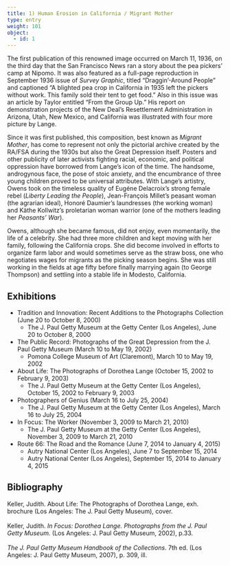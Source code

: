 ```yaml
---
title: 1) Human Erosion in California / Migrant Mother
type: entry
weight: 101
object:
  - id: 1
---
```


The first publication of this renowned image occurred on March 11, 1936, on the third day that the San Francisco News ran a story about the pea pickers’ camp at Nipomo. It was also featured as a full-page reproduction in September 1936 issue of *Survey Graphic*, titled “Draggin’-Around People” and captioned “A blighted pea crop in California in 1935 left the pickers without work. This family sold their tent to get food.” Also in this issue was an article by Taylor entitled “From the Group Up.” His report on demonstration projects of the New Deal’s Resettlement Administration in Arizona, Utah, New Mexico, and California was illustrated with four more picture by Lange.


Since it was first published, this composition, best known as *Migrant Mother*, has come to represent not only the pictorial archive created by the RA/FSA during the 1930s but also the Great Depression itself. Posters and other publicity of later activists fighting racial, economic, and political oppression have borrowed from Lange’s icon of the time. The handsome, androgynous face, the pose of stoic anxiety, and the encumbrance of three young children proved to be universal attributes. With Lange’s artistry, Owens took on the timeless quality of Eugéne Delacroix’s strong female rebel (*Liberty Leading the People*), Jean-François Millet’s peasant woman (the agrarian ideal), Honoré Daumier’s laundresses (the working woman) and Käthe Kollwitz’s proletarian woman warrior (one of the mothers leading her *Peasants’ War*).


Owens, although she became famous, did not enjoy, even momentarily, the life of a celebrity. She had three more children and kept moving with her family, following the California crops. She did become involved in efforts to organize farm labor and would sometimes serve as the straw boss, one who negotiates wages for migrants as the picking season begins. She was still working in the fields at age fifty before finally marrying again (to George Thompson) and settling into a stable life in Modesto, California.

## Exhibitions
- Tradition and Innovation: Recent Additions to the Photographs Collection (June 20 to October 8, 2000)
  - The J. Paul Getty Museum at the Getty Center (Los Angeles), June 20 to October 8, 2000
- The Public Record: Photographs of the Great Depression from the J. Paul Getty Museum (March 10 to May 19, 2002)
  - Pomona College Museum of Art (Claremont), March 10 to May 19, 2002
- About Life: The Photographs of Dorothea Lange (October 15, 2002 to February 9, 2003)
  - The J. Paul Getty Museum at the Getty Center (Los Angeles), October 15, 2002 to February 9, 2003
- Photographers of Genius (March 16 to July 25, 2004)
  - The J. Paul Getty Museum at the Getty Center (Los Angeles), March 16 to July 25, 2004
- In Focus: The Worker (November 3, 2009 to March 21, 2010)
  - The J. Paul Getty Museum at the Getty Center (Los Angeles), November 3, 2009 to March 21, 2010
- Route 66: The Road and the Romance (June 7, 2014 to January 4, 2015)
  - Autry National Center (Los Angeles), June 7 to September 15, 2014
  - Autry National Center (Los Angeles), September 15, 2014 to January 4, 2015

## Bibliography
Keller, Judith. About Life: The Photographs of Dorothea Lange, exh. brochure (Los Angeles: The J. Paul Getty Museum), cover.
<br><br>
Keller, Judith. *In Focus: Dorothea Lange. Photographs from the J. Paul Getty Museum.* (Los Angeles: J. Paul Getty Museum, 2002), p.33.
<br><br>
*The J. Paul Getty Museum Handbook of the Collections*. 7th ed. (Los Angeles: J. Paul Getty Museum, 2007), p. 309, ill.

